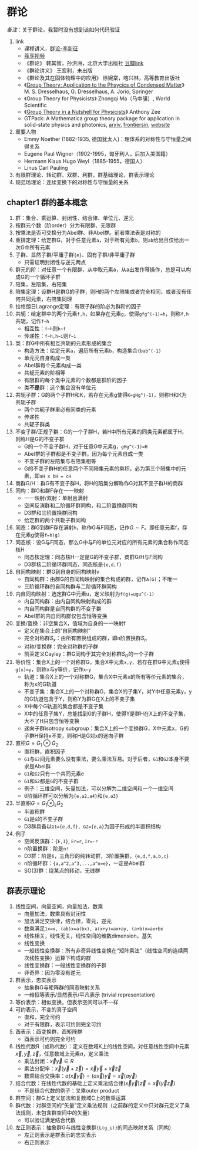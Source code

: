 # 群论

*备注*：关于群论，我暂时没有想到该如何代码验证

1. link
   * 课程讲义，[群论-李新征](http://faculty.pku.edu.cn/_tsf/00/0F/yEVrEjjaaEza.pdf)
   * [蔻享视频](https://www.koushare.com/video/videodetail/7557)
   * 《群论》 韩其智，孙洪洲，北京大学出版社 [豆瓣link](https://book.douban.com/subject/3584574//)
   * 《群论讲义》 王宏利，未出版
   * 《群论及其在固体物理中的应用》 徐婉棠，喀兴林，高等教育出版社
   * 《[Group Theory: Application to the Phsycics of Condensed Matter](https://www.springer.com/gp/book/9783540328971)》 M. S. Dresselhaus, G. Dresselhaus, A. Jorio, Springer
   * 《Group Theory for Physicists》 Zhongqi Ma（马中骐）, World Scientific
   * 《[Group Theory in a Nutshell for Physicists](https://press.princeton.edu/books/hardcover/9780691162690/group-theory-in-a-nutshell-for-physicists)》 Anthony Zee
   * GTPack: A Mathematica group theory package for application in solid-state physics and photonics, [arxiv](https://arxiv.org/abs/1807.01245), [frontiersin](https://www.frontiersin.org/articles/10.3389/fphy.2018.00086/full), [website](https://gtpack.org/)
2. 重要人物
   * Emmy Noether (1882-1935, 德国犹太人)：理体系的对称性与守恒量之间得关系
   * Eugene Paul Wigner（1902-1995，匈牙利人，后加入美国籍）
   * Hermann Klaus Hugo Weyl（1885-1955，德国人）
   * Linus Carl Pauling
3. 有限群理论、转动群、双群、利群，群基础理论，群表示理论
4. 规范场理论：连续变换下的对称性与守恒量的关系

## chapter1 群的基本概念

1. 群：集合、乘运算、封闭性、结合律、单位元、逆元
2. 按群元个数（阶order）分为有限群、无限群
3. 按乘法是否可交换分为Abel群、非Abel群。前者乘法表是对称的
4. 重排定理：给定群G，对于任意元素`a`，对于所有元素`b`，则`ab`给出且仅给出一次G中所有元素
5. 子群、显然子群/平庸子群`{e}`、固有子群/非平庸子群
   * 只需证明封闭性与逆元两点
6. 群元的阶：对任意一个有限群，从中取元素a，从a出发作幂操作，总是可以构成G的一个循环子群
7. 陪集，左陪集，右陪集
8. 陪集定理：设群H是群G的子群，则H的两个左陪集或者完全相同，或者没有任何共同元素，右陪集同理
9. 拉格朗日Lagrange定理：有限子群的阶必为群阶的因子
10. 共轭：给定群中的两个元素`f,h`，如果存在元素`g`，使得`gfg^(-1)=h`，则称`f,h`共轭，记作`f~h`
    * 相互性：`f~h`则`h~f`
    * 传递性：`f~h,h~i`则`f~i`
11. 类：群G中所有相互共轭的元素形成的集合
    * 构造方法：给定元素`a`，遍历所有元素`b`，构造集合`{bab^(-1)`
    * 单元元自身构成一类
    * Abel群每个元素构成一类
    * 共轭元素的阶相等
    * 有限群的每个类中元素的个数都是群阶的因子
    * 类**不是**群：这个集合没有单位元
12. 共轭子群：G的两个子群H和K，若存在元素g使得`K=gHg^(-1)`，则称H和K为共轭子群
    * 两个共轭子群里必有同类的元素
    * 传递性
    * 共轭子群类
13. 不变子群/正规子群：G的一个子群H，若H中所有元素的同类元素都属于H，则称H是G的不变子群
    * G的一个不变子群H，对于任意G中元素g，`gHg^(-1)=H`
    * Abel群的子群都是不变子群。因为每个元素自成一类
    * 不变子群的左陪集与右陪集相等
    * G的不变子群H的任意两个不同陪集元素的乘积，必为第三个陪集中的元素，即`aH x bH = cH`
14. 商群G/H：群G有不变子群H，将H的陪集分解称作G对其不变子群H的商群
15. 同构：群G和群F存在一一映射
    * 一一映射/双射：单射且满射
    * 空间反演群和二阶循环群同构，和二阶置换群同构
    * D3群和三阶置换群同构
    * 给定群的两个共轭子群同构
16. 同态：群G到群F存在满射`h`，称作G与F同态，记作$G\sim F$。即任意元素f，存在元素g使得`f=h(g)`
17. 同态核：设G与F同态，那么G中与F的单位元对应的所有元素的集合称作同态核H
    * 同态核定理：同态核H一定是G的不变子群，商群G/H与F同构
    * D3群核二阶循环群同态，同态核是`{e,d,f}`
18. 自同构映射：群G到自身的同构映射v
    * 自同构群：由群G的自同构映射的集合构成的群，记作`A(G)`；不唯一
    * 三阶循环群的自同构群与二阶循环群同构
19. 内自同构映射：选定群G中元素u，定义映射为`f(g)=ugu^(-1)`
    * 内自同构群：由内自同构映射构成的群
    * 内自同构群是自同构群的不变子群
    * Abel群的内自同构群仅包含恒等变换
20. 变换/置换：非空集合X，值域为自身的一一映射f
    * 定义在集合上的“自同构映射”
    * 完全对称群$S_x$：由所有置换组成的群，即n阶置换群$S_n$
    * 对称/变换群：完全对称群的子群
    * 凯莱定义Cayley：群G同构于其完全对称群$S_G$的一个子群
21. 等价性：集合X上的一个对称群G，集合X中元素`x,y`，若存在群G中元素`g`使得`g(x)=y`，则称x与y等价，记作`x~y`
    * 轨道：集合X上的一个对称群G，集合X中元素x的所有等价元素的集合，称为x的G轨道
    * 不变子集：集合X上的一个对称群G，集合X的子集Y，对Y中任意元素y，y的G轨道包含于Y，则称Y为群G在X上的不变子集
    * X中每个G轨道的集合都是不变子集
    * X中的任意子集Y，总能找到G的子群H，使得Y是群H在X上的不变子集，大不了H只包含恒等变换
    * 迷向子群isotropy subgroup：集合X上的一个变换群G，X中元素x，G的子群H保持x不变，则称H是G对x的迷向子群
22. 直积$G = G_1 \otimes G_2$
    * 直积群，直积因子
    * `G1`与`G2`间元素要么没有乘法，要么乘法互易。对于后者，`G1`和`G2`本身不要求是Abel群
    * `G1`和`G2`只有一个共同元素e
    * `G1`和`G2`都是`G`的不变子群
    * 例子：三维空间，矢量加法，可以分解为二维空间和一个一维空间
    * 6阶循环群可以分解为`{e,a2,a4}`和`{e,a3}`
23. 半直积$G = G_1 \otimes_s G_2$
    * 半直积群
    * `G1`是`G`的不变子群
    * D3群具备以`G1={e,d,f}, G2={e,a}`为因子形成的半直积结构
24. 例子
    * 空间反演群：`{E,I}`, `Er=r`, `Ir=-r`
    * n阶置换群：阶是`n!`
    * D3群：阶是`6`，三角形的纯转动群，3阶置换群，`{e,d,f,a,b,c}`
    * n阶循环群：`{a,a^2,a^3,...,a^n=e}`，一定是Abel群
    * SO(3)群：绕某点的转动，无线群

## 群表示理论

1. 线性空间，向量空间，向量加法，数乘
   * 向量加法，数乘具有封闭性
   * 加法满足交换律，结合律，零元，逆元
   * 数乘满足`1x=x, (ab)x=a(bx), a(x+y)=ax+ay, (a+b)x=ax+bx`
   * 线性相关，线性无关，线性空间的维数dimension，基矢
   * 线性变换
   * 一般线性变换群：所有非奇异线性变换在“矩阵乘法”（线性空间的连续两次线性变换）运算下构成的群
   * 线性变换群：一般线性变换群的子群
   * 非奇异：因为零没有逆元
2. 群表示，忠实表示
   * 抽象群G与矩阵群的同态映射关系
   * 一维恒等表示/显然表示/平凡表示 (trivial representation)
3. 等价表示：相似变换，但表示空间可以不一样
4. 可约表示，不变的真子空间
   * 直和，完全可约
   * 对于有限群，表示可约则完全可约
5. 酉表示：酉变换群，酉矩阵群
   * 酉表示可约则完全可约
6. 线性代数R（或称代数）：定义在数域K上的线性空间，对任意线性空间中元素$\vec{x},\vec{y},\vec{z}$，任意数域上元素$a$，定义乘法
   * 乘法封闭：$\vec{x}\vec{y} \in R$
   * 乘法分配率：$\vec{x}(\vec{y}+\vec{z})=\vec{x}\vec{y}+\vec{x}\vec{z}$
   * 数乘结合交换率：$a(\vec{x}\vec{y})=(a\vec{x})\vec{y}=\vec{x}(a\vec{y})$
7. 结合代数：在线性代数的基础上定义乘法结合律$(\vec{x}\vec{y})\vec{z}=\vec{x}(\vec{y}\vec{z})$
   * 不是结合代数的例子：叉乘outer product
8. 群空间：群G上定义加法和复数域C上的数乘运算
9. 群代数：对群空间的“矢量”定义乘法规则（之前群的定义中只对群元定义了乘法规则，未包含群空间中的矢量）
    * 可以验证满足结合代数
10. 左正则表示：抽象群G与线性变换群`{L(g_i)}`的同态映射关系（同构）
    * 左正则表示是群表示的忠实表示
    * 右正则表示
